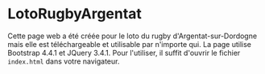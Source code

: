 # LotoRugbyArgentat
Cette page web a été créée pour le loto du rugby d'Argentat-sur-Dordogne mais elle est téléchargeable et utilisable par n'importe qui.
La page utilise Bootstrap 4.4.1 et JQuery 3.4.1.
Pour l'utiliser, il suffit d'ouvrir le fichier `index.html` dans votre navigateur.
